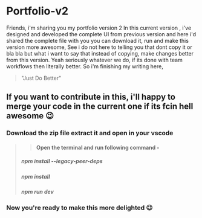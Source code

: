 # Portfolio-v2
  Friends, i'm sharing you my portfolio version 2
  In this current version , i've designed and developed the complete UI from previous version and here i'd shared the complete file with you
  you can download it, run and make this version more awesome, See i do not here to telling you that dont copy it or bla bla but what i want to say that instead of   copying, make changes better from this version.
  Yeah seriously whatever we do, if its done with team workflows then literally better. So i'm finishing my writing here,
> "Just Do Better"

 ## If you want to contribute in this, i'll happy to merge your code in the current one if its fcin hell awesome 😉


### Download the zip file extract it and open in your vscode
>> #### Open the terminal and run following command -
> ##### npm install --legacy-peer-deps
> ##### npm install
> ##### npm run dev 

### Now you're ready to make this more delighted 😉

